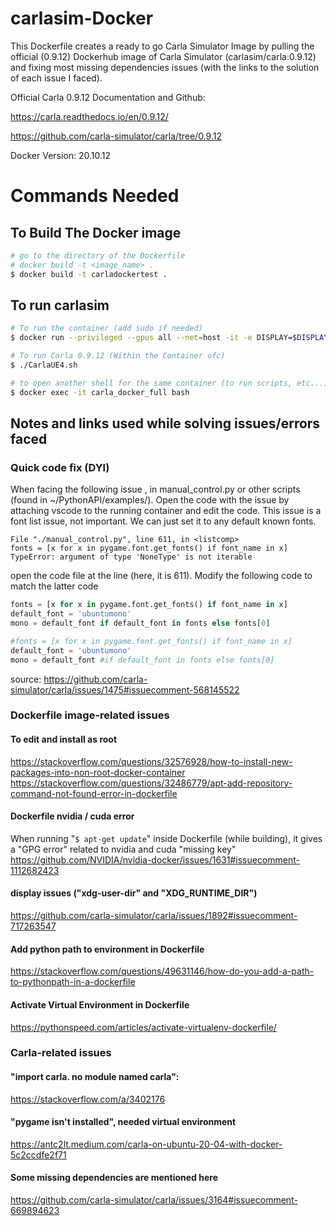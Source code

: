 # carlasim-Docker

This Dockerfile creates a ready to go Carla Simulator Image by pulling the official (0.9.12) Dockerhub image of Carla Simulator (carlasim/carla:0.9.12)
and fixing most missing dependencies issues (with the links to the solution of each issue I faced).

Official Carla 0.9.12 Documentation and Github:

https://carla.readthedocs.io/en/0.9.12/

https://github.com/carla-simulator/carla/tree/0.9.12

Docker Version: 20.10.12

# Commands Needed 
## To Build The Docker image
```sh
# go to the directory of the Dockerfile
# docker build -t <image_name> .
$ docker build -t carladockertest .
```
## To run carlasim
```sh
# To run the container (add sudo if needed)
$ docker run --privileged --gpus all --net=host -it -e DISPLAY=$DISPLAY --name carla_docker_full carladockertest:latest

# To run Carla 0.9.12 (Within the Container ofc)
$ ./CarlaUE4.sh

# to open another shell for the same container (to run scripts, etc...)
$ docker exec -it carla_docker_full bash
```

## Notes and links used while solving issues/errors faced
### Quick code fix (DYI)
When facing the following issue , in manual_control.py or other scripts (found in ~/PythonAPI/examples/). 
Open the code with the issue by attaching vscode to the running container and edit the code.
This issue is a font list issue, not important. We can just set it to any default known fonts.
```
File "./manual_control.py", line 611, in <listcomp> 
fonts = [x for x in pygame.font.get_fonts() if font_name in x] 
TypeError: argument of type 'NoneType' is not iterable 
```
open the code file at the line (here, it is 611).
Modify the following code to match the latter code
```python
fonts = [x for x in pygame.font.get_fonts() if font_name in x] 
default_font = 'ubuntumono' 
mono = default_font if default_font in fonts else fonts[0] 
```
```python
#fonts = [x for x in pygame.font.get_fonts() if font_name in x] 
default_font = 'ubuntumono' 
mono = default_font #if default_font in fonts else fonts[0] 
```
source: 
https://github.com/carla-simulator/carla/issues/1475#issuecomment-568145522
### Dockerfile image-related issues
#### To edit and install as root
https://stackoverflow.com/questions/32576928/how-to-install-new-packages-into-non-root-docker-container 
https://stackoverflow.com/questions/32486779/apt-add-repository-command-not-found-error-in-dockerfile 

#### Dockerfile nvidia / cuda error
When running "```$ apt-get update```" inside Dockerfile (while building), it gives a "GPG error" related to nvidia and cuda "missing key"
https://github.com/NVIDIA/nvidia-docker/issues/1631#issuecomment-1112682423

#### display issues ("xdg-user-dir" and "XDG_RUNTIME_DIR")
https://github.com/carla-simulator/carla/issues/1892#issuecomment-717263547 

#### Add python path to environment in Dockerfile
https://stackoverflow.com/questions/49631146/how-do-you-add-a-path-to-pythonpath-in-a-dockerfile 

#### Activate Virtual Environment in Dockerfile
https://pythonspeed.com/articles/activate-virtualenv-dockerfile/ 

### Carla-related issues
#### "import carla. no module named carla":
https://stackoverflow.com/a/3402176 

#### "pygame isn't installed", needed virtual environment
https://antc2lt.medium.com/carla-on-ubuntu-20-04-with-docker-5c2ccdfe2f71 

#### Some missing dependencies are mentioned here
https://github.com/carla-simulator/carla/issues/3164#issuecomment-669894623
